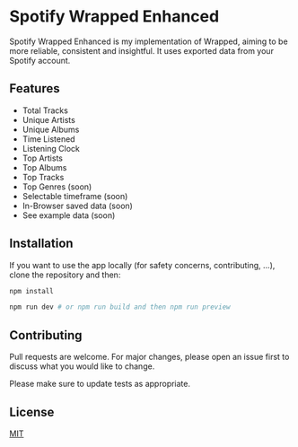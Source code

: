 # Spotify Wrapped Enhanced

Spotify Wrapped Enhanced is my implementation of Wrapped, aiming to be more reliable, consistent and insightful. It uses
exported data from your Spotify account.

## Features

- Total Tracks
- Unique Artists
- Unique Albums
- Time Listened
- Listening Clock
- Top Artists
- Top Albums
- Top Tracks
- Top Genres (soon)
- Selectable timeframe (soon)
- In-Browser saved data (soon)
- See example data (soon)

## Installation

If you want to use the app locally (for safety concerns, contributing, ...), clone the repository and then:

```bash
npm install

npm run dev # or npm run build and then npm run preview
```

## Contributing

Pull requests are welcome. For major changes, please open an issue first
to discuss what you would like to change.

Please make sure to update tests as appropriate.

## License

[MIT](https://choosealicense.com/licenses/mit/)
